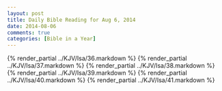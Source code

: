 ```yaml
---
layout: post
title: Daily Bible Reading for Aug 6, 2014
date: 2014-08-06
comments: true
categories: [Bible in a Year]
---
```

{% render_partial ../KJV/Isa/36.markdown %}
{% render_partial ../KJV/Isa/37.markdown %}
{% render_partial ../KJV/Isa/38.markdown %}
{% render_partial ../KJV/Isa/39.markdown %}
{% render_partial ../KJV/Isa/40.markdown %}
{% render_partial ../KJV/Isa/41.markdown %}
